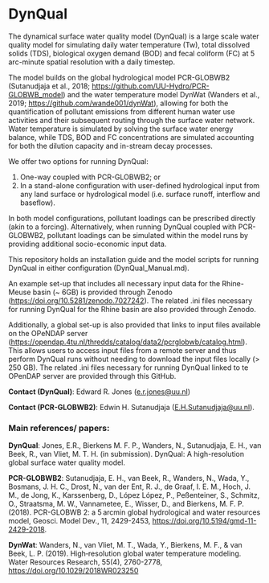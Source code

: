 # DynQual

The dynamical surface water quality model (DynQual) is a large scale water quality model for simulating daily water temperature (Tw), total dissolved solids (TDS), biological oxygen demand (BOD) and fecal coliform (FC) at 5 arc-minute spatial resolution with a daily timestep. 

The model builds on the global hydrological model PCR-GLOBWB2 (Sutanudjaja et al., 2018; https://github.com/UU-Hydro/PCR-GLOBWB_model) and the water temperature model DynWat (Wanders et al., 2019; https://github.com/wande001/dynWat), allowing for both the quantification of pollutant emissions from different human water use activities and their subsequent routing through the surface water network. Water temperature is simulated by solving the surface water energy balance, while TDS, BOD and FC concentrations are simulated accounting for both the dilution capacity and in-stream decay processes.

We offer two options for running DynQual:
1)	One-way coupled with PCR-GLOBWB2; or
2)	In a stand-alone configuration with user-defined hydrological input from any land surface or hydrological model (i.e. surface runoff, interflow and baseflow).

In both model configurations, pollutant loadings can be prescribed directly (akin to a forcing). Alternatively, when running DynQual coupled with PCR-GLOBWB2, pollutant loadings can be simulated within the model runs by providing additional socio-economic input data.

This repository holds an installation guide and the model scripts for running DynQual in either configuration (DynQual_Manual.md).

An example set-up that includes all necessary input data for the Rhine-Meuse basin (~ 6GB) is provided through Zenodo (https://doi.org/10.5281/zenodo.7027242). The related .ini files necessary for running DynQual for the Rhine basin are also provided through Zenodo. 

Additionally, a global set-up is also provided that links to input files available on the OPeNDAP server (https://opendap.4tu.nl/thredds/catalog/data2/pcrglobwb/catalog.html). This allows users to access input files from a remote server and thus perform DynQual runs without needing to download the input files locally (> 250 GB). The related .ini files necessary for running DynQual linked to te OPenDAP server are provided through this GitHub. 

**Contact (DynQual)**: Edward R. Jones (e.r.jones@uu.nl)

**Contact (PCR-GLOBWB2)**: Edwin H. Sutanudjaja (E.H.Sutanudjaja@uu.nl). 


### Main references/ papers:
**DynQual**: Jones, E.R., Bierkens M. F. P., Wanders, N., Sutanudjaja, E. H., van Beek, R., van Vliet, M. T. H. (in submission). DynQual: A high-resolution global surface water quality model.

**PCR-GLOBWB2**: Sutanudjaja, E. H., van Beek, R., Wanders, N., Wada, Y., Bosmans, J. H. C., Drost, N., van der Ent, R. J., de Graaf, I. E. M., Hoch, J. M., de Jong, K., Karssenberg, D., López López, P., Peßenteiner, S., Schmitz, O., Straatsma, M. W., Vannametee, E., Wisser, D., and Bierkens, M. F. P. (2018). PCR-GLOBWB 2: a 5 arcmin global hydrological and water resources model, Geosci. Model Dev., 11, 2429-2453, https://doi.org/10.5194/gmd-11-2429-2018.

**DynWat**: Wanders, N., van Vliet, M. T., Wada, Y., Bierkens, M. F., & van Beek, L. P. (2019). High‐resolution global water temperature modeling. Water Resources Research, 55(4), 2760-2778, https://doi.org/10.1029/2018WR023250
